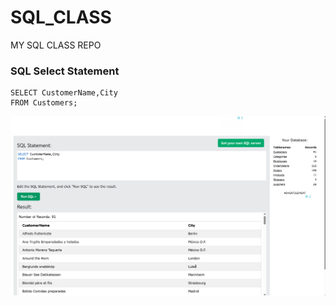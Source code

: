 # SQL_CLASS
MY SQL CLASS REPO

### SQL Select Statement
```
SELECT CustomerName,City 
FROM Customers;
```

![SQL Select Statement result](./SQL_SELECT_STATEMENT.png)
